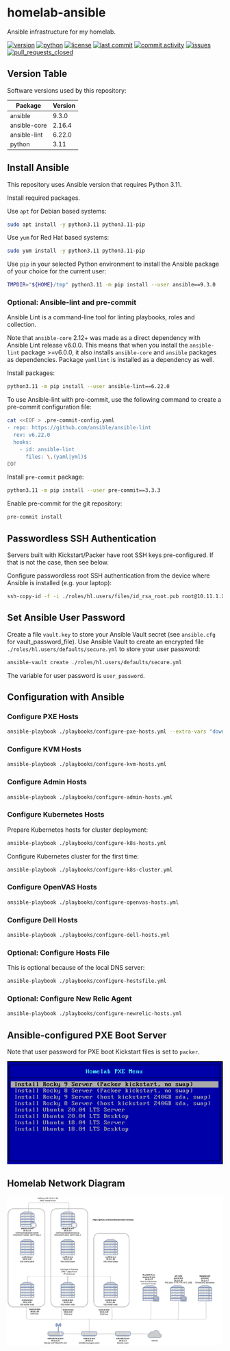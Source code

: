 # homelab-ansible

Ansible infrastructure for my homelab.

[![version](https://img.shields.io/github/manifest-json/v/lisenet/homelab-ansible?label=ansible)](https://github.com/lisenet/homelab-ansible/blob/master/VERSIONS.md)
[![python](https://img.shields.io/badge/Python-3.11-blue)](https://github.com/lisenet/homelab-ansible/blob/master/VERSIONS.md)
[![license](https://img.shields.io/github/license/lisenet/homelab-ansible)](https://github.com/lisenet/homelab-ansible/blob/master/LICENSE)
[![last commit](https://img.shields.io/github/last-commit/lisenet/homelab-ansible)](https://github.com/lisenet/homelab-ansible/commits/master)
[![commit activity](https://img.shields.io/github/commit-activity/y/lisenet/homelab-ansible)](https://github.com/lisenet/homelab-ansible/commits/master)
[![issues](https://img.shields.io/github/issues/lisenet/homelab-ansible)](https://github.com/lisenet/homelab-ansible/issues)
[![pull_requests_closed](https://img.shields.io/github/issues-pr-closed/lisenet/homelab-ansible)](https://github.com/lisenet/homelab-ansible/pulls)

## Version Table

Software versions used by this repository:

| Package        | Version   |
| -------------- | --------- |
| ansible        | 9.3.0     |
| ansible-core   | 2.16.4    |
| ansible-lint   | 6.22.0    |
| python         | 3.11      |

## Install Ansible

This repository uses Ansible version that requires Python 3.11.

Install required packages.

Use `apt` for Debian based systems:

```bash
sudo apt install -y python3.11 python3.11-pip
```

Use `yum` for Red Hat based systems:

```bash
sudo yum install -y python3.11 python3.11-pip
```

Use `pip` in your selected Python environment to install the Ansible package of your choice for the current user:

```bash
TMPDIR="${HOME}/tmp" python3.11 -m pip install --user ansible==9.3.0
```

### Optional: Ansible-lint and pre-commit

Ansible Lint is a command-line tool for linting playbooks, roles and collection.

Note that `ansible-core` 2.12+ was made as a direct dependency with Ansible Lint release v6.0.0. This means that when you install the `ansible-lint` package >=v6.0.0, it also installs `ansible-core` and `ansible` packages as dependencies.
Package `yamllint` is installed as a dependency as well.

Install packages:

```bash
python3.11 -m pip install --user ansible-lint==6.22.0
```

To use Ansible-lint with pre-commit, use the following command to create a pre-commit configuration file:

```bash
cat <<EOF > .pre-commit-config.yaml
- repo: https://github.com/ansible/ansible-lint
  rev: v6.22.0
  hooks:
    - id: ansible-lint
      files: \.(yaml|yml)$
EOF
```

Install `pre-commit` package:

```bash
python3.11 -m pip install --user pre-commit==3.3.3
```

Enable pre-commit for the git repository:

```bash
pre-commit install
```

## Passwordless SSH Authentication

Servers built with Kickstart/Packer have root SSH keys pre-configured. If that is not the case, then see below.

Configure passwordless root SSH authentication from the device where Ansible is installed (e.g. your laptop):

```bash
ssh-copy-id -f -i ./roles/hl.users/files/id_rsa_root.pub root@10.11.1.XX
```

## Set Ansible User Password

Create a file `vault.key` to store your Ansible Vault secret (see `ansible.cfg` for vault_password_file). Use Ansible Vault to create an encrypted file `./roles/hl.users/defaults/secure.yml` to store your user password:

```bash
ansible-vault create ./roles/hl.users/defaults/secure.yml
```

The variable for user password is `user_password`.

## Configuration with Ansible

### Configure PXE Hosts

```bash
ansible-playbook ./playbooks/configure-pxe-hosts.yml --extra-vars "download_pxe_boot_media=true download_packer_media=true"
```

### Configure KVM Hosts

```bash
ansible-playbook ./playbooks/configure-kvm-hosts.yml
```

### Configure Admin Hosts

```bash
ansible-playbook ./playbooks/configure-admin-hosts.yml
```

### Configure Kubernetes Hosts

Prepare Kubernetes hosts for cluster deployment:

```bash
ansible-playbook ./playbooks/configure-k8s-hosts.yml
```

Configure Kubernetes cluster for the first time:

```bash
ansible-playbook ./playbooks/configure-k8s-cluster.yml
```

### Configure OpenVAS Hosts

```bash
ansible-playbook ./playbooks/configure-openvas-hosts.yml
```

### Configure Dell Hosts

```bash
ansible-playbook ./playbooks/configure-dell-hosts.yml
```

### Optional: Configure Hosts File

This is optional because of the local DNS server:

```bash
ansible-playbook ./playbooks/configure-hostsfile.yml
```

### Optional: Configure New Relic Agent

```bash
ansible-playbook ./playbooks/configure-newrelic-hosts.yml
```

## Ansible-configured PXE Boot Server

Note that user password for PXE boot Kickstart files is set to `packer`.

![Homelab PXE Boot Menu](./images/homelab-pxe-boot-menu.png)


## Homelab Network Diagram

![Homelab Network Diagram](./images/kubernetes-homelab-diagram.png)
